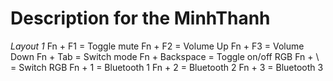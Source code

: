 **Description for the MinhThanh**
=========================

*Layout 1*
Fn + F1 = Toggle mute
Fn + F2 = Volume Up
Fn + F3 = Volume Down
Fn + Tab = Switch mode
Fn + Backspace = Toggle on/off RGB
Fn + \ = Switch RGB
Fn + 1 = Bluetooth 1
Fn + 2 = Bluetooth 2
Fn + 3 = Bluetooth 3

